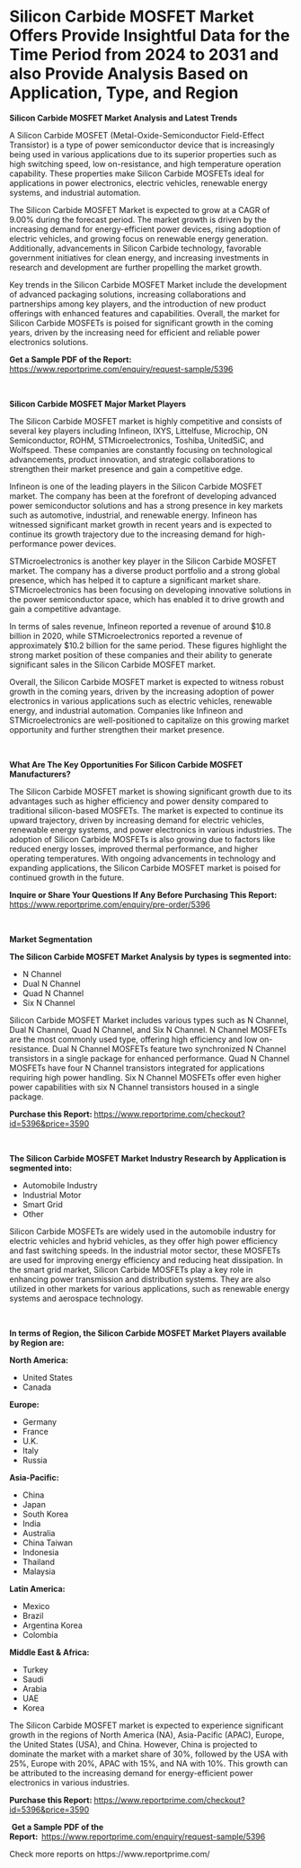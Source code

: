 <p><h1>Silicon Carbide MOSFET Market Offers Provide Insightful Data for the Time Period from 2024 to 2031 and also Provide Analysis Based on Application, Type, and Region</h1></p><p><strong>Silicon Carbide MOSFET Market Analysis and Latest Trends</strong></p>
<p><p>A Silicon Carbide MOSFET (Metal-Oxide-Semiconductor Field-Effect Transistor) is a type of power semiconductor device that is increasingly being used in various applications due to its superior properties such as high switching speed, low on-resistance, and high temperature operation capability. These properties make Silicon Carbide MOSFETs ideal for applications in power electronics, electric vehicles, renewable energy systems, and industrial automation.</p><p>The Silicon Carbide MOSFET Market is expected to grow at a CAGR of 9.00% during the forecast period. The market growth is driven by the increasing demand for energy-efficient power devices, rising adoption of electric vehicles, and growing focus on renewable energy generation. Additionally, advancements in Silicon Carbide technology, favorable government initiatives for clean energy, and increasing investments in research and development are further propelling the market growth.</p><p>Key trends in the Silicon Carbide MOSFET Market include the development of advanced packaging solutions, increasing collaborations and partnerships among key players, and the introduction of new product offerings with enhanced features and capabilities. Overall, the market for Silicon Carbide MOSFETs is poised for significant growth in the coming years, driven by the increasing need for efficient and reliable power electronics solutions.</p></p>
<p><strong>Get a Sample PDF of the Report:&nbsp;</strong> <a href="https://www.reportprime.com/enquiry/request-sample/5396">https://www.reportprime.com/enquiry/request-sample/5396</a></p>
<p>&nbsp;</p>
<p><strong>Silicon Carbide MOSFET Major Market Players</strong></p>
<p><p>The Silicon Carbide MOSFET market is highly competitive and consists of several key players including Infineon, IXYS, Littelfuse, Microchip, ON Semiconductor, ROHM, STMicroelectronics, Toshiba, UnitedSiC, and Wolfspeed. These companies are constantly focusing on technological advancements, product innovation, and strategic collaborations to strengthen their market presence and gain a competitive edge.</p><p>Infineon is one of the leading players in the Silicon Carbide MOSFET market. The company has been at the forefront of developing advanced power semiconductor solutions and has a strong presence in key markets such as automotive, industrial, and renewable energy. Infineon has witnessed significant market growth in recent years and is expected to continue its growth trajectory due to the increasing demand for high-performance power devices.</p><p>STMicroelectronics is another key player in the Silicon Carbide MOSFET market. The company has a diverse product portfolio and a strong global presence, which has helped it to capture a significant market share. STMicroelectronics has been focusing on developing innovative solutions in the power semiconductor space, which has enabled it to drive growth and gain a competitive advantage.</p><p>In terms of sales revenue, Infineon reported a revenue of around $10.8 billion in 2020, while STMicroelectronics reported a revenue of approximately $10.2 billion for the same period. These figures highlight the strong market position of these companies and their ability to generate significant sales in the Silicon Carbide MOSFET market.</p><p>Overall, the Silicon Carbide MOSFET market is expected to witness robust growth in the coming years, driven by the increasing adoption of power electronics in various applications such as electric vehicles, renewable energy, and industrial automation. Companies like Infineon and STMicroelectronics are well-positioned to capitalize on this growing market opportunity and further strengthen their market presence.</p></p>
<p>&nbsp;</p>
<p><strong>What Are The Key Opportunities For Silicon Carbide MOSFET Manufacturers?</strong></p>
<p><p>The Silicon Carbide MOSFET market is showing significant growth due to its advantages such as higher efficiency and power density compared to traditional silicon-based MOSFETs. The market is expected to continue its upward trajectory, driven by increasing demand for electric vehicles, renewable energy systems, and power electronics in various industries. The adoption of Silicon Carbide MOSFETs is also growing due to factors like reduced energy losses, improved thermal performance, and higher operating temperatures. With ongoing advancements in technology and expanding applications, the Silicon Carbide MOSFET market is poised for continued growth in the future.</p></p>
<p><strong>Inquire or Share Your Questions If Any Before Purchasing This Report:</strong> <a href="https://www.reportprime.com/enquiry/pre-order/5396">https://www.reportprime.com/enquiry/pre-order/5396</a></p>
<p>&nbsp;</p>
<p><strong>Market Segmentation</strong></p>
<p><strong>The Silicon Carbide MOSFET Market Analysis by types is segmented into:</strong></p>
<p><ul><li>N Channel</li><li>Dual N Channel</li><li>Quad N Channel</li><li>Six N Channel</li></ul></p>
<p><p>Silicon Carbide MOSFET Market includes various types such as N Channel, Dual N Channel, Quad N Channel, and Six N Channel. N Channel MOSFETs are the most commonly used type, offering high efficiency and low on-resistance. Dual N Channel MOSFETs feature two synchronized N Channel transistors in a single package for enhanced performance. Quad N Channel MOSFETs have four N Channel transistors integrated for applications requiring high power handling. Six N Channel MOSFETs offer even higher power capabilities with six N Channel transistors housed in a single package.</p></p>
<p><strong>Purchase this Report:&nbsp;</strong><a href="https://www.reportprime.com/checkout?id=5396&price=3590">https://www.reportprime.com/checkout?id=5396&price=3590</a></p>
<p>&nbsp;</p>
<p><strong>The Silicon Carbide MOSFET Market Industry Research by Application is segmented into:</strong></p>
<p><ul><li>Automobile Industry</li><li>Industrial Motor</li><li>Smart Grid</li><li>Other</li></ul></p>
<p><p>Silicon Carbide MOSFETs are widely used in the automobile industry for electric vehicles and hybrid vehicles, as they offer high power efficiency and fast switching speeds. In the industrial motor sector, these MOSFETs are used for improving energy efficiency and reducing heat dissipation. In the smart grid market, Silicon Carbide MOSFETs play a key role in enhancing power transmission and distribution systems. They are also utilized in other markets for various applications, such as renewable energy systems and aerospace technology.</p></p>
<p>&nbsp;</p>
<p><strong>In terms of Region, the Silicon Carbide MOSFET Market Players available by Region are:</strong></p>
<p>
    <p> <strong> North America: </strong>
        <ul>
            <li>United States</li>
            <li>Canada</li>
        </ul>
        </p> 
    <p> <strong> Europe: </strong>
        <ul>
            <li>Germany</li>
            <li>France</li>
            <li>U.K.</li>
            <li>Italy</li>
            <li>Russia</li>
        </ul>
        </p> 
    <p> <strong> Asia-Pacific: </strong>
        <ul>
            <li>China</li>
            <li>Japan</li>
            <li>South Korea</li>
            <li>India</li>
            <li>Australia</li>
            <li>China Taiwan</li>
            <li>Indonesia</li>
            <li>Thailand</li>
            <li>Malaysia</li>
        </ul>
        </p> 
    <p> <strong> Latin America: </strong>
        <ul>
            <li>Mexico</li>
            <li>Brazil</li>
            <li>Argentina Korea</li>
            <li>Colombia</li>
        </ul>
        </p> 
    <p> <strong> Middle East & Africa: </strong>
        <ul>
            <li>Turkey</li>
            <li>Saudi</li>
            <li>Arabia</li>
            <li>UAE</li>
            <li>Korea</li>
        </ul>
    </p>
    </p>
<p><p>The Silicon Carbide MOSFET market is expected to experience significant growth in the regions of North America (NA), Asia-Pacific (APAC), Europe, the United States (USA), and China. However, China is projected to dominate the market with a market share of 30%, followed by the USA with 25%, Europe with 20%, APAC with 15%, and NA with 10%. This growth can be attributed to the increasing demand for energy-efficient power electronics in various industries.</p></p>
<p><strong>Purchase this Report: </strong><a href="https://www.reportprime.com/checkout?id=5396&price=3590">https://www.reportprime.com/checkout?id=5396&price=3590</a></p>
<p>&nbsp;<strong>Get a Sample PDF of the Report:&nbsp;&nbsp;</strong><a href="https://www.reportprime.com/enquiry/request-sample/5396">https://www.reportprime.com/enquiry/request-sample/5396</a></p>
<p><strong></strong></p>
<p>Check more reports on https://www.reportprime.com/</p>